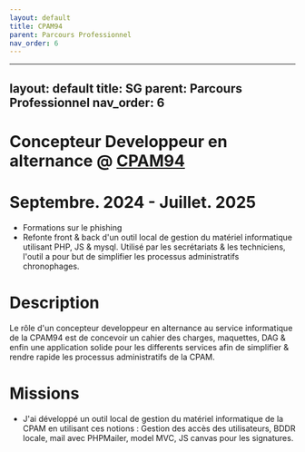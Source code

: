```yaml
---
layout: default
title: CPAM94
parent: Parcours Professionnel
nav_order: 6
---
```


---
layout: default
title: SG
parent: Parcours Professionnel
nav_order: 6
---

# Concepteur Developpeur en alternance @ [CPAM94](https://www.ameli.fr/)

# Septembre. 2024 - Juillet. 2025
- Formations sur le phishing
- Refonte front & back d'un outil local de gestion du matériel informatique utilisant PHP, JS & mysql. Utilisé par les secrétariats & les techniciens, l'outil a pour but de simplifier les processus administratifs chronophages.

# Description
Le rôle d'un concepteur developpeur en alternance au service informatique de la CPAM94 est de concevoir un cahier des charges, maquettes, DAG & enfin une application solide pour les differents services afin de simplifier & rendre rapide les processus administratifs de la CPAM. 

# Missions
* J'ai développé un outil local de gestion du matériel informatique de la CPAM en utilisant ces notions : Gestion des accès des utilisateurs, BDDR locale, mail avec PHPMailer, model MVC, JS canvas pour les signatures.

